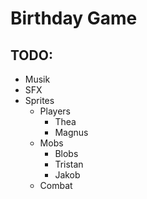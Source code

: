 # Birthday Game



## TODO:

- Musik
- SFX
- Sprites
  - Players
    - Thea
    - Magnus
  - Mobs
    - Blobs
    - Tristan
    - Jakob
  - Combat

